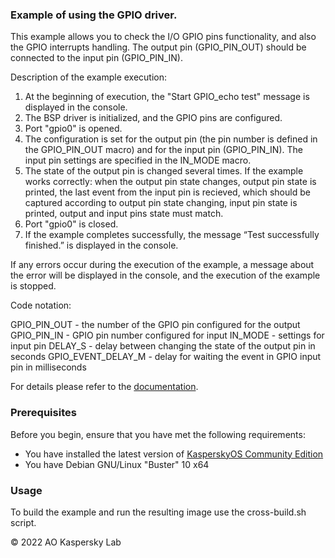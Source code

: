 ### Example of using the GPIO driver.

This example allows you to check the I/O GPIO pins functionality, and also the GPIO interrupts handling. 
The output pin (GPIO_PIN_OUT) should be connected to the input pin (GPIO_PIN_IN).

Description of the example execution:
1) At the beginning of execution, the "Start GPIO_echo test" message is displayed in the console.
2) The BSP driver is initialized, and the GPIO pins are configured.
3) Port "gpio0" is opened.
4) The configuration is set for the output pin (the pin number is defined in the GPIO_PIN_OUT macro) and for the input
pin (GPIO_PIN_IN). The input pin settings are specified in the IN_MODE macro.
5) The state of the output pin is changed several times. If the example works correctly: when the output pin state
changes, output pin state is printed, the last event from the input pin is recieved, which should be captured according
to output pin state changing, input pin state is printed, output and input pins state must match.
6) Port "gpio0" is closed.
7) If the example completes successfully, the message “Test successfully finished.” is displayed in the console.

If any errors occur during the execution of the example, a message about the error will be displayed in the console, 
and the execution of the example is stopped.

Code notation:

GPIO_PIN_OUT - the number of the GPIO pin configured for the output
GPIO_PIN_IN - GPIO pin number configured for input
IN_MODE - settings for input pin
DELAY_S - delay between changing the state of the output pin in seconds
GPIO_EVENT_DELAY_M - delay for waiting the event in GPIO input pin in milliseconds

For details please refer to the [documentation](https://click.kaspersky.com/?hl=en-us&link=online_help&pid=kos&version=1.1).

### Prerequisites
Before you begin, ensure that you have met the following requirements:
- You have installed the latest version of [KasperskyOS Community Edition](https://os.kaspersky.com/development/download/)
- You have Debian GNU/Linux "Buster" 10 x64

### Usage
To build the example and run the resulting image use the cross-build.sh script.

© 2022 AO Kaspersky Lab
